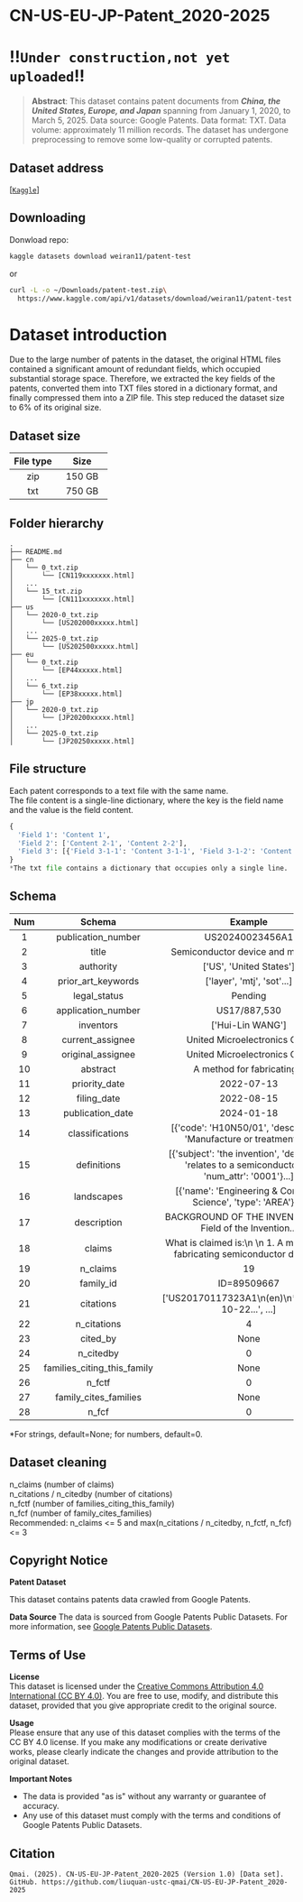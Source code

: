 # CN-US-EU-JP-Patent_2020-2025
# !!```Under construction,not yet uploaded```!!
> **Abstract**: This dataset contains patent documents from ***China, the United States, Europe, and Japan*** spanning from January 1, 2020, to March 5, 2025. Data source: Google Patents. Data format: TXT. Data volume: approximately 11 million records. The dataset has undergone preprocessing to remove some low-quality or corrupted patents.

## Dataset address
[[`Kaggle`](https://www.kaggle.com/api/v1/datasets/download/weiran11/patent-test)]

## Downloading
Donwload repo:
```sh
kaggle datasets download weiran11/patent-test
```
or
```sh
curl -L -o ~/Downloads/patent-test.zip\
  https://www.kaggle.com/api/v1/datasets/download/weiran11/patent-test
```

# Dataset introduction
Due to the large number of patents in the dataset, the original HTML files contained a significant amount of redundant fields, which occupied substantial storage space. Therefore, we extracted the key fields of the patents, converted them into TXT files stored in a dictionary format, and finally compressed them into a ZIP file. This step reduced the dataset size to 6% of its original size.

## Dataset size
|    File type    |    Size    |   
| :-----------: | :-------------: |
|  zip  |       &nbsp; 150 GB &nbsp;       | 
|  txt  |       &nbsp; 750 GB &nbsp;       | 

## Folder hierarchy
```
.
├── README.md
├── cn
│   └── 0_txt.zip
│       └── [CN119xxxxxxx.html]
│   ...
│   └── 15_txt.zip
│       └── [CN111xxxxxxx.html]
├── us
│   └── 2020-0_txt.zip
│       └── [US202000xxxxx.html]
│   ...
│   └── 2025-0_txt.zip
│       └── [US202500xxxxx.html]
├── eu
│   └── 0_txt.zip
│       └── [EP44xxxxx.html]
│   ...
│   └── 6_txt.zip
│       └── [EP38xxxxx.html]
├── jp
│   └── 2020-0_txt.zip
│       └── [JP20200xxxxx.html]
│   ...
│   └── 2025-0_txt.zip
│       └── [JP20250xxxxx.html]
```
## File structure
Each patent corresponds to a text file with the same name.  
The file content is a single-line dictionary, where the key is the field name and the value is the field content.  
```python
{
  'Field 1': 'Content 1', 
  'Field 2': ['Content 2-1', 'Content 2-2'], 
  'Field 3': [{'Field 3-1-1': 'Content 3-1-1', 'Field 3-1-2': 'Content 3-1-2'}, {'Field 3-2', 'Content 3-2'}]
}
*The txt file contains a dictionary that occupies only a single line.
```

## Schema
|    Num    | Schema |  Example   |
| :-----------: | :-----------------: | :-------------: |
| 1  |  publication_number            | US20240023456A1 |
| 2  |  title                         | Semiconductor device and method... |
| 3  |  authority                     | ['US', 'United States'] |
| 4  |  prior_art_keywords            | ['layer', 'mtj', 'sot'...] |
| 5  |  legal_status                  | Pending |
| 6  |  application_number            | US17/887,530 |
| 7  |  inventors                     | ['Hui-Lin WANG'] |
| 8  |  current_assignee              | United Microelectronics Corp |
| 9  |  original_assignee             | United Microelectronics Corp |
| 10 |  abstract                      | A method for fabricating... |
| 11 |  priority_date                 | 2022-07-13 |
| 12 |  filing_date                   | 2022-08-15 |
| 13 |  publication_date              | 2024-01-18 |
| 14 |  classifications               | [{'code': 'H10N50/01', 'description': 'Manufacture or treatment'}...] |
| 15 |  definitions                   | [{'subject': 'the invention', 'definition': 'relates to a semiconductor...', 'num_attr': '0001'}...] |
| 16 |  landscapes                    | [{'name': 'Engineering & Computer Science', 'type': 'AREA'}...] |
| 17 |  description                   | BACKGROUND OF THE INVENTION\n1. Field of the Invention... |
| 18 |  claims                        | What is claimed is:\n \n 1. A method for fabricating semiconductor device... |
| 19 |  n_claims                      | 19 |
| 20 |  family_id                     | ID=89509667 |
| 21 |  citations                     | ['US20170117323A1\n(en)\n*\n2015-10-22...', ...] |
| 22 |  n_citations                   | 4 |
| 23 |  cited_by                      | None |
| 24 |  n_citedby                     | 0 |
| 25 |  families_citing_this_family   | None |
| 26 |  n_fctf                        | 0 |
| 27 |  family_cites_families         | None |
| 28 |  n_fcf                         | 0 | 

*For strings, default=None; for numbers, default=0. 

## Dataset cleaning
n_claims (number of claims)  
n_citations / n_citedby (number of citations)  
n_fctf (number of families_citing_this_family)  
n_fcf (number of family_cites_families)  
Recommended: n_claims <= 5 and max(n_citations / n_citedby, n_fctf, n_fcf) <= 3

## Copyright Notice

**Patent Dataset**

This dataset contains patents data crawled from Google Patents.

**Data Source**
The data is sourced from Google Patents Public Datasets. For more information, see [Google Patents Public Datasets](https://github.com/google/patents-public-data).


## Terms of Use

**License**  
This dataset is licensed under the [Creative Commons Attribution 4.0 International (CC BY 4.0)](https://creativecommons.org/licenses/by/4.0/). You are free to use, modify, and distribute this dataset, provided that you give appropriate credit to the original source.

**Usage**  
Please ensure that any use of this dataset complies with the terms of the CC BY 4.0 license. If you make any modifications or create derivative works, please clearly indicate the changes and provide attribution to the original dataset.

**Important Notes**  
- The data is provided "as is" without any warranty or guarantee of accuracy.
- Any use of this dataset must comply with the terms and conditions of Google Patents Public Datasets.


## Citation
```
Qmai. (2025). CN-US-EU-JP-Patent_2020-2025 (Version 1.0) [Data set]. GitHub. https://github.com/liuquan-ustc-qmai/CN-US-EU-JP-Patent_2020-2025
```
